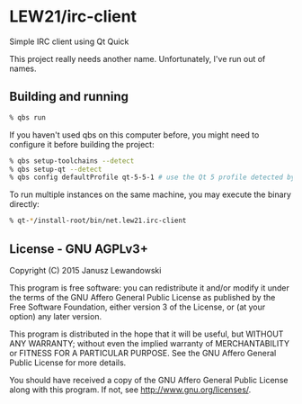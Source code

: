 # LEW21/irc-client
Simple IRC client using Qt Quick

This project really needs another name. Unfortunately, I've run out of names.

## Building and running
```sh
% qbs run
```

If you haven't used qbs on this computer before, you might need to configure it before building the project:
```sh
% qbs setup-toolchains --detect
% qbs setup-qt --detect
% qbs config defaultProfile qt-5-5-1 # use the Qt 5 profile detected by setup-qt here.
```

To run multiple instances on the same machine, you may execute the binary directly:
```sh
% qt-*/install-root/bin/net.lew21.irc-client
```

## License - GNU AGPLv3+
Copyright (C) 2015 Janusz Lewandowski

This program is free software: you can redistribute it and/or modify
it under the terms of the GNU Affero General Public License as
published by the Free Software Foundation, either version 3 of the
License, or (at your option) any later version.

This program is distributed in the hope that it will be useful,
but WITHOUT ANY WARRANTY; without even the implied warranty of
MERCHANTABILITY or FITNESS FOR A PARTICULAR PURPOSE.  See the
GNU Affero General Public License for more details.

You should have received a copy of the GNU Affero General Public License
along with this program.  If not, see <http://www.gnu.org/licenses/>.
